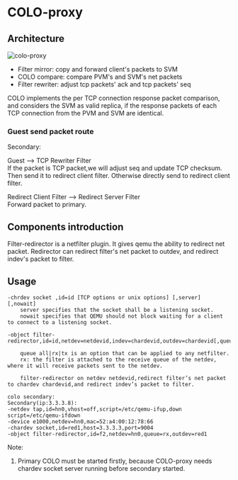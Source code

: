 # COLO-proxy

## Architecture

![colo-proxy](https://github.com/wangchenghku/COLO/blob/master/.resources/colo-proxy.png)

- Filter mirror: copy and forward client's packets to SVM
- COLO compare: compare PVM's and SVM's net packets
- Filter rewriter: adjust tcp packets' ack and tcp packets' seq

COLO implements the per TCP connection response packet comparison, and considers the SVM as valid replica, if the response packets of each TCP connection from the PVM and SVM are identical.

### Guest send packet route

Secondary:

Guest --> TCP Rewriter Filter  
If the packet is TCP packet,we will adjust seq and update TCP checksum. Then send it to redirect client filter. Otherwise directly send to redirect client filter.

Redirect Client Filter --> Redirect Server Filter  
Forward packet to primary.

## Components introduction
Filter-redirector is a netfilter plugin. It gives qemu the ability to redirect net packet. Redirector can redirect filter's net packet to outdev, and redirect indev's packet to filter.

## Usage

```
-chrdev socket ,id=id [TCP options or unix options] [,server] [,nowait]
	server specifies that the socket shall be a listening socket.
	nowait specifies that QEMU should not block waiting for a client to connect to a listening socket.

-object filter-redirector,id=id,netdev=netdevid,indev=chardevid,outdev=chardevid[,queue=all|rx|tx]

    queue all|rx|tx is an option that can be applied to any netfilter.
    rx: the filter is attached to the receive queue of the netdev, where it will receive packets sent to the netdev.

    filter-redirector on netdev netdevid,redirect filter’s net packet to chardev chardevid,and redirect indev’s packet to filter.

colo secondary:
Secondary(ip:3.3.3.8):
-netdev tap,id=hn0,vhost=off,script=/etc/qemu-ifup,down script=/etc/qemu-ifdown
-device e1000,netdev=hn0,mac=52:a4:00:12:78:66
-chardev socket,id=red1,host=3.3.3.3,port=9004
-object filter-redirector,id=f2,netdev=hn0,queue=rx,outdev=red1
```

Note:

1. Primary COLO must be started firstly, because COLO-proxy needs chardev socket server running before secondary started.